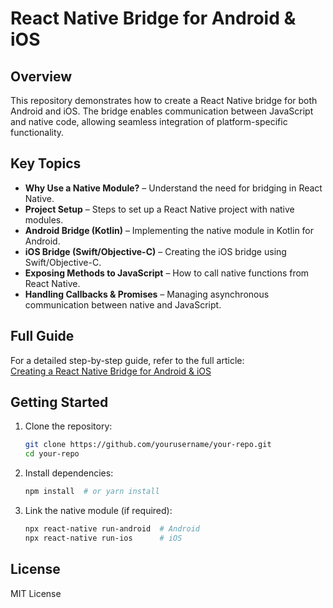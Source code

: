# React Native Bridge for Android & iOS  

## Overview  
This repository demonstrates how to create a React Native bridge for both Android and iOS. The bridge enables communication between JavaScript and native code, allowing seamless integration of platform-specific functionality.  

## Key Topics  
- **Why Use a Native Module?** – Understand the need for bridging in React Native.  
- **Project Setup** – Steps to set up a React Native project with native modules.  
- **Android Bridge (Kotlin)** – Implementing the native module in Kotlin for Android.  
- **iOS Bridge (Swift/Objective-C)** – Creating the iOS bridge using Swift/Objective-C.  
- **Exposing Methods to JavaScript** – How to call native functions from React Native.  
- **Handling Callbacks & Promises** – Managing asynchronous communication between native and JavaScript.  

## Full Guide  
For a detailed step-by-step guide, refer to the full article:  
[Creating a React Native Bridge for Android & iOS](https://medium.com/@nayan.vekariya014/creating-a-react-native-bridge-for-android-ios-step-by-step-guide-c3dc780f3bf3)  

## Getting Started  
1. Clone the repository:  
   ```sh
   git clone https://github.com/yourusername/your-repo.git
   cd your-repo
   ```
2. Install dependencies:  
   ```sh
   npm install  # or yarn install
   ```
3. Link the native module (if required):  
   ```sh
   npx react-native run-android  # Android  
   npx react-native run-ios      # iOS  
   ```

## License  
MIT License  
